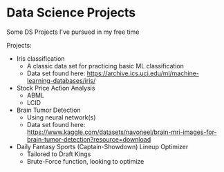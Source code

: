 # Data Science Projects
Some DS Projects I've pursued in my free time

Projects:
- Iris classification
  - A classic data set for practicing basic ML classification
  - Data set found here: https://archive.ics.uci.edu/ml/machine-learning-databases/iris/
- Stock Price Action Analysis
  - ABML 
  - LCID
- Brain Tumor Detection
  - Using neural network(s)
  - Data set found here: https://www.kaggle.com/datasets/navoneel/brain-mri-images-for-brain-tumor-detection?resource=download
- Daily Fantasy Sports (Captain-Showdown) Lineup Optimizer
  - Tailored to Draft Kings
  - Brute-Force function, looking to optimize
